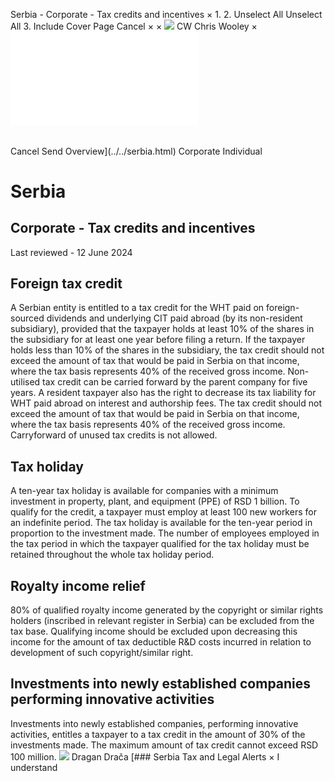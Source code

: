 Serbia - Corporate - Tax credits and incentives
×
1.
2.
Unselect All
Unselect All
3.
Include Cover Page
Cancel
×
×
![](../../-/media/world-wide-tax-summaries/attachments/global---chris-wooley.ashx%3Frev=ac5e5f3223b34096b1afc2a6009c7320&revision=ac5e5f32-23b3-4096-b1af-c2a6009c7320&hash=859B7ADC84DC2CBEC9760E9E6EE7DE6D0A8BFCDF)
CW
Chris Wooley
×
![](tax-credits-and-incentives.html)
######
Cancel
Send
Overview](../../serbia.html)
Corporate
Individual
# Serbia
## Corporate - Tax credits and incentives
Last reviewed - 12 June 2024
## Foreign tax credit
A Serbian entity is entitled to a tax credit for the WHT paid on foreign-sourced dividends and underlying CIT paid abroad (by its non-resident subsidiary), provided that the taxpayer holds at least 10% of the shares in the subsidiary for at least one year before filing a return. If the taxpayer holds less than 10% of the shares in the subsidiary, the tax credit should not exceed the amount of tax that would be paid in Serbia on that income, where the tax basis represents 40% of the received gross income. Non-utilised tax credit can be carried forward by the parent company for five years.
A resident taxpayer also has the right to decrease its tax liability for WHT paid abroad on interest and authorship fees. The tax credit should not exceed the amount of tax that would be paid in Serbia on that income, where the tax basis represents 40% of the received gross income. Carryforward of unused tax credits is not allowed.
## Tax holiday
A ten-year tax holiday is available for companies with a minimum investment in property, plant, and equipment (PPE) of RSD 1 billion. To qualify for the credit, a taxpayer must employ at least 100 new workers for an indefinite period. The tax holiday is available for the ten-year period in proportion to the investment made. The number of employees employed in the tax period in which the taxpayer qualified for the tax holiday must be retained throughout the whole tax holiday period.
## Royalty income relief
80% of qualified royalty income generated by the copyright or similar rights holders (inscribed in relevant register in Serbia) can be excluded from the tax base. Qualifying income should be excluded upon decreasing this income for the amount of tax deductible R&D costs incurred in relation to development of such copyright/similar right.
## Investments into newly established companies performing innovative activities
Investments into newly established companies, performing innovative activities, entitles a taxpayer to a tax credit in the amount of 30% of the investments made. The maximum amount of tax credit cannot exceed RSD 100 million.
![](../../-/media/world-wide-tax-summaries/20220420105100946.ashx%3Frev=cd19ac2a98b5485bb717dc822760b6b7&revision=cd19ac2a-98b5-485b-b717-dc822760b6b7&hash=55D6B4E058A8A6D0771E4AB5D17DC7B7B2EFEFDB)
Dragan Drača
[### Serbia Tax and Legal Alerts
×
I understand